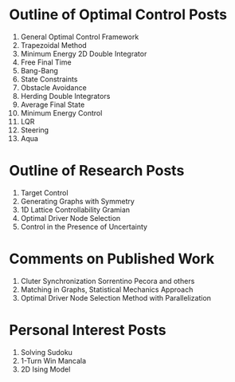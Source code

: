 # Outline of Optimal Control Posts

1. General Optimal Control Framework
2. Trapezoidal Method
3. Minimum Energy 2D Double Integrator
4. Free Final Time
5. Bang-Bang
6. State Constraints
7. Obstacle Avoidance
8. Herding Double Integrators
9. Average Final State
10. Minimum Energy Control
11. LQR
12. Steering
13. Aqua

# Outline of Research Posts

1. Target Control
2. Generating Graphs with Symmetry
3. 1D Lattice Controllability Gramian
4. Optimal Driver Node Selection
5. Control in the Presence of Uncertainty

# Comments on Published Work

1. Cluter Synchronization Sorrentino Pecora and others
2. Matching in Graphs, Statistical Mechanics Approach
3. Optimal Driver Node Selection Method with Parallelization

# Personal Interest Posts

1. Solving Sudoku
2. 1-Turn Win Mancala
3. 2D Ising Model

